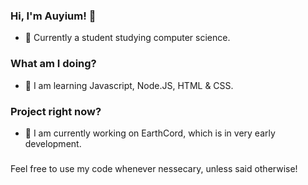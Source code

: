 ### Hi, I'm Auyium! 👋

- 🏫 Currently a student studying computer science.

### What am I doing?

- 🌱 I am learning Javascript, Node.JS, HTML & CSS.

### Project right now?

- 🚀 I am currently working on EarthCord, which is in very early development. 

###

Feel free to use my code whenever nessecary, unless said otherwise!
